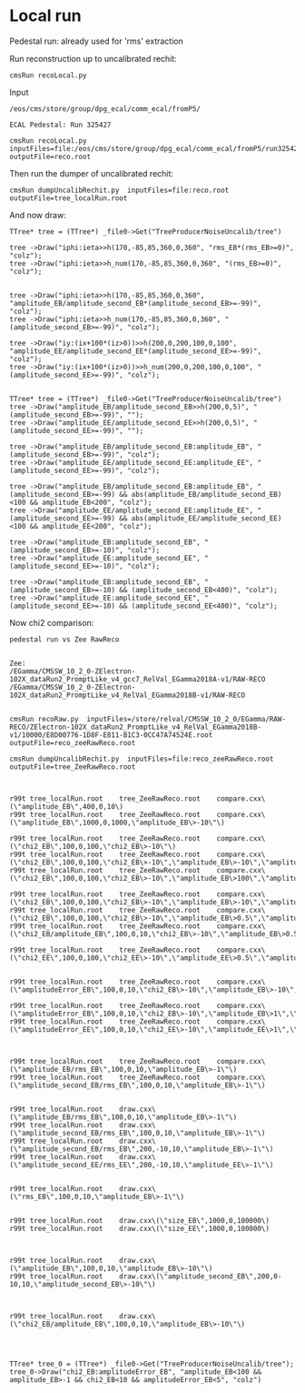 Local run
====

Pedestal run: already used for 'rms' extraction

Run reconstruction up to uncalibrated rechit:

    cmsRun recoLocal.py

Input

    /eos/cms/store/group/dpg_ecal/comm_ecal/fromP5/

    ECAL Pedestal: Run 325427

    cmsRun recoLocal.py  inputFiles=file:/eos/cms/store/group/dpg_ecal/comm_ecal/fromP5/run325427/run325427_ls0009_streamDQM_pid30095.dat   outputFile=reco.root
    
    
Then run the dumper of uncalibrated rechit:

    cmsRun dumpUncalibRechit.py  inputFiles=file:reco.root       outputFile=tree_localRun.root

And now draw:

    TTree* tree = (TTree*) _file0->Get("TreeProducerNoiseUncalib/tree")

    tree ->Draw("iphi:ieta>>h(170,-85,85,360,0,360", "rms_EB*(rms_EB>=0)", "colz");
    tree ->Draw("iphi:ieta>>h_num(170,-85,85,360,0,360", "(rms_EB>=0)", "colz");

    
    tree ->Draw("iphi:ieta>>h(170,-85,85,360,0,360", "amplitude_EB/amplitude_second_EB*(amplitude_second_EB>=-99)", "colz");
    tree ->Draw("iphi:ieta>>h_num(170,-85,85,360,0,360", "(amplitude_second_EB>=-99)", "colz");

    tree ->Draw("iy:(ix+100*(iz>0))>>h(200,0,200,100,0,100", "amplitude_EE/amplitude_second_EE*(amplitude_second_EE>=-99)", "colz");
    tree ->Draw("iy:(ix+100*(iz>0))>>h_num(200,0,200,100,0,100", "(amplitude_second_EE>=-99)", "colz");

       
    TTree* tree = (TTree*) _file0->Get("TreeProducerNoiseUncalib/tree")
    tree ->Draw("amplitude_EB/amplitude_second_EB>>h(200,0,5)", "(amplitude_second_EB>=-99)", "");
    tree ->Draw("amplitude_EE/amplitude_second_EE>>h(200,0,5)", "(amplitude_second_EE>=-99)", "");

    tree ->Draw("amplitude_EB/amplitude_second_EB:amplitude_EB", "(amplitude_second_EB>=-99)", "colz");
    tree ->Draw("amplitude_EE/amplitude_second_EE:amplitude_EE", "(amplitude_second_EE>=-99)", "colz");

    tree ->Draw("amplitude_EB/amplitude_second_EB:amplitude_EB", "(amplitude_second_EB>=-99) && abs(amplitude_EB/amplitude_second_EB)<100 && amplitude_EB<200", "colz");
    tree ->Draw("amplitude_EE/amplitude_second_EE:amplitude_EE", "(amplitude_second_EE>=-99) && abs(amplitude_EE/amplitude_second_EE)<100 && amplitude_EE<200", "colz");

    tree ->Draw("amplitude_EB:amplitude_second_EB", "(amplitude_second_EB>=-10)", "colz");
    tree ->Draw("amplitude_EE:amplitude_second_EE", "(amplitude_second_EE>=-10)", "colz");
    
    tree ->Draw("amplitude_EB:amplitude_second_EB", "(amplitude_second_EB>=-10) && (amplitude_second_EB<400)", "colz");
    tree ->Draw("amplitude_EE:amplitude_second_EE", "(amplitude_second_EE>=-10) && (amplitude_second_EE<400)", "colz");


    
Now chi2 comparison:

    pedestal run vs Zee RawReco
    
    
    Zee:
    /EGamma/CMSSW_10_2_0-ZElectron-102X_dataRun2_PromptLike_v4_gcc7_RelVal_EGamma2018A-v1/RAW-RECO
    /EGamma/CMSSW_10_2_0-ZElectron-102X_dataRun2_PromptLike_v4_RelVal_EGamma2018B-v1/RAW-RECO
    
    
    cmsRun recoRaw.py  inputFiles=/store/relval/CMSSW_10_2_0/EGamma/RAW-RECO/ZElectron-102X_dataRun2_PromptLike_v4_RelVal_EGamma2018B-v1/10000/E8D00776-1D8F-E811-B1C3-0CC47A74524E.root     outputFile=reco_zeeRawReco.root

    cmsRun dumpUncalibRechit.py  inputFiles=file:reco_zeeRawReco.root       outputFile=tree_ZeeRawReco.root

    
    
    r99t tree_localRun.root    tree_ZeeRawReco.root    compare.cxx\(\"amplitude_EB\",400,0,10\)
    r99t tree_localRun.root    tree_ZeeRawReco.root    compare.cxx\(\"amplitude_EB\",1000,0,1000,\"amplitude_EB\>-10\"\)
    
    r99t tree_localRun.root    tree_ZeeRawReco.root    compare.cxx\(\"chi2_EB\",100,0,100,\"chi2_EB\>-10\"\)
    r99t tree_localRun.root    tree_ZeeRawReco.root    compare.cxx\(\"chi2_EB\",100,0,100,\"chi2_EB\>-10\",\"amplitude_EB\>-10\",\"amplitude_EB\>100\"\)
    r99t tree_localRun.root    tree_ZeeRawReco.root    compare.cxx\(\"chi2_EB\",100,0,100,\"chi2_EB\>-10\",\"amplitude_EB\>100\",\"amplitude_EB\>100\"\)
    
    r99t tree_localRun.root    tree_ZeeRawReco.root    compare.cxx\(\"chi2_EB\",100,0,100,\"chi2_EB\>-10\",\"amplitude_EB\>-10\",\"amplitude_EB\>10\"\)
    r99t tree_localRun.root    tree_ZeeRawReco.root    compare.cxx\(\"chi2_EB\",100,0,100,\"chi2_EB\>-10\",\"amplitude_EB\>0.5\",\"amplitude_EB\>0.5\"\)
    r99t tree_localRun.root    tree_ZeeRawReco.root    compare.cxx\(\"chi2_EB/amplitude_EB\",100,0,10,\"chi2_EB\>-10\",\"amplitude_EB\>0.5\",\"amplitude_EB\>0.5\"\)
    
    r99t tree_localRun.root    tree_ZeeRawReco.root    compare.cxx\(\"chi2_EE\",100,0,100,\"chi2_EE\>-10\",\"amplitude_EE\>0.5\",\"amplitude_EE\>0.5\"\)
    
    
    r99t tree_localRun.root    tree_ZeeRawReco.root    compare.cxx\(\"amplitudeError_EB\",100,0,10,\"chi2_EB\>-10\",\"amplitude_EB\>-10\",\"amplitude_EB\>-10\"\)
    
    r99t tree_localRun.root    tree_ZeeRawReco.root    compare.cxx\(\"amplitudeError_EB\",100,0,10,\"chi2_EB\>-10\",\"amplitude_EB\>1\",\"amplitude_EB\>1\"\)
    r99t tree_localRun.root    tree_ZeeRawReco.root    compare.cxx\(\"amplitudeError_EE\",100,0,10,\"chi2_EE\>-10\",\"amplitude_EE\>1\",\"amplitude_EE\>1\"\)
    
    
    
    r99t tree_localRun.root    tree_ZeeRawReco.root    compare.cxx\(\"amplitude_EB/rms_EB\",100,0,10,\"amplitude_EB\>-1\"\)
    r99t tree_localRun.root    tree_ZeeRawReco.root    compare.cxx\(\"amplitude_second_EB/rms_EB\",100,0,10,\"amplitude_EB\>-1\"\)
    
    
    r99t tree_localRun.root    draw.cxx\(\"amplitude_EB/rms_EB\",100,0,10,\"amplitude_EB\>-1\"\)
    r99t tree_localRun.root    draw.cxx\(\"amplitude_second_EB/rms_EB\",100,0,10,\"amplitude_EB\>-1\"\)
    r99t tree_localRun.root    draw.cxx\(\"amplitude_second_EB/rms_EB\",200,-10,10,\"amplitude_EB\>-1\"\)
    r99t tree_localRun.root    draw.cxx\(\"amplitude_second_EE/rms_EE\",200,-10,10,\"amplitude_EE\>-1\"\)
    
    
    r99t tree_localRun.root    draw.cxx\(\"rms_EB\",100,0,10,\"amplitude_EB\>-1\"\)
    
    
    r99t tree_localRun.root    draw.cxx\(\"size_EB\",1000,0,100000\)
    r99t tree_localRun.root    draw.cxx\(\"size_EE\",1000,0,100000\)
    
    

    r99t tree_localRun.root    draw.cxx\(\"amplitude_EB\",100,0,10,\"amplitude_EB\>-10\"\)
    r99t tree_localRun.root    draw.cxx\(\"amplitude_second_EB\",200,0-10,10,\"amplitude_second_EB\>-10\"\)

    
    
    r99t tree_localRun.root    draw.cxx\(\"chi2_EB/amplitude_EB\",100,0,10,\"amplitude_EB\>-10\"\)
    
    
    
    
    TTree* tree_0 = (TTree*) _file0->Get("TreeProducerNoiseUncalib/tree");
    tree_0->Draw("chi2_EB:amplitudeError_EB", "amplitude_EB<100 && amplitude_EB>-1 && chi2_EB<10 && amplitudeError_EB<5", "colz")

    
    
    
    
    
    
    
    
    